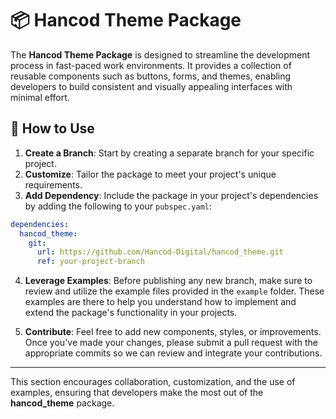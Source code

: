 # 📦 Hancod Theme Package

The **Hancod Theme Package** is designed to streamline the development process
in fast-paced work environments. It provides a collection of reusable components
such as buttons, forms, and themes, enabling developers to build consistent and
visually appealing interfaces with minimal effort.

## 🚀 How to Use

1. **Create a Branch**: Start by creating a separate branch for your specific
   project.
2. **Customize**: Tailor the package to meet your project's unique requirements.
3. **Add Dependency**: Include the package in your project's dependencies by
   adding the following to your `pubspec.yaml`:

```yaml
dependencies:
  hancod_theme:
    git:
      url: https://github.com/Hancod-Digital/hancod_theme.git
      ref: your-project-branch
```

4. **Leverage Examples**: Before publishing any new branch, make sure to review
   and utilize the example files provided in the `example` folder. These
   examples are there to help you understand how to implement and extend the
   package's functionality in your projects.

5. **Contribute**: Feel free to add new components, styles, or improvements.
   Once you've made your changes, please submit a pull request with the
   appropriate commits so we can review and integrate your contributions.

---

This section encourages collaboration, customization, and the use of examples,
ensuring that developers make the most out of the **hancod_theme** package.

